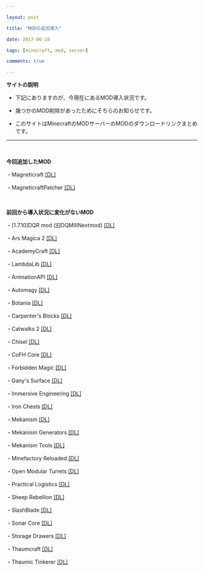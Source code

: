 ```yaml
---

layout: post

title: "MODの追加導入"

date: 2017-06-28

tags: [minecraft, mod, server]

comments: true

---
```




**サイトの説明**



 - 下記にありますのが、今現在にあるMOD導入状況です。

 - 幾つかのMOD削除があったためにそちらのお知らせです。

 - このサイトはMinecraftのMODサーバーのMODのダウンロードリンクまとめです。

 

---

<br>

**今回追加したMOD**<br>

・Magneticraft [[DL]](https://minecraft.curseforge.com/projects/magneticraft/files/2276268)<br>

・MagneticraftPatcher [[DL]](https://github.com/Belgabor/MagneticraftPatcher/releases)<br>

<br>

**前回から導入状況に変化がないMOD**<br>

・[1.7.10]DQR mod (旧DQMIIINextmod) [[DL]](http://forum.minecraftuser.jp/viewtopic.php?t=20606)<br>

・Ars Magica 2 [[DL]](https://minecraft.curseforge.com/projects/ars-magica-2/files/2280862)<br>

・AcademyCraft [[DL]](https://minecraft.curseforge.com/projects/academycraft/files/2395301)<br>

・LambdaLib [[DL]](https://minecraft.curseforge.com/projects/lambdalib/files/2321336)<br>

・AnimationAPI [[DL]](https://minecraft.curseforge.com/projects/animationapi/files/2221721)<br>

・Automagy [[DL]](https://minecraft.curseforge.com/projects/automagy/files/2285272)<br>

・Botania [[DL]](https://minecraft.curseforge.com/projects/botania/files/2283837)<br>

・Carpenter's Blocks [[DL]](https://minecraft.curseforge.com/projects/carpenters-blocks/files/2333195)<br>

・Catwalks 2 [[DL]](https://minecraft.curseforge.com/projects/catwalks-2/files/2296725)<br>

・Chisel [[DL]](https://minecraft.curseforge.com/projects/chisel/files/2287442)<br>

・CoFH Core [[DL]](https://minecraft.curseforge.com/projects/cofhcore/files/2388750)<br>

・Forbidden Magic [[DL]](https://minecraft.curseforge.com/projects/forbidden-magic/files/2303822)<br>

・Gany's Surface [[DL]](https://minecraft.curseforge.com/projects/ganys-surface/files/2284819)<br>

・Immersive Engineering [[DL]](https://minecraft.curseforge.com/projects/immersive-engineering/files/2299019)<br>

・Iron Chests [[DL]](https://minecraft.curseforge.com/projects/iron-chests/files/2230908)<br>

・Mekanism [[DL]](https://minecraft.curseforge.com/projects/mekanism/files/2426270)<br>

・Mekanism Generators [[DL]](https://minecraft.curseforge.com/projects/mekanism-generators/files/2426269)<br>

・Mekanism Tools [[DL]](https://minecraft.curseforge.com/projects/mekanism-tools/files/2426268)<br>

・Minefactory Reloaded [[DL]](https://minecraft.curseforge.com/projects/minefactory-reloaded/files/2277485)<br>

・Open Modular Turrets [[DL]](https://minecraft.curseforge.com/projects/openmodularturrets/files/2426169)<br>

・Practical Logistics [[DL]](https://minecraft.curseforge.com/projects/practical-logistics/files/2306263)<br>

・Sheep Rebellion [[DL]](http://forum.minecraftuser.jp/viewtopic.php?t=3691)<br>

・SlashBlade [[DL]](https://minecraft.curseforge.com/projects/slashblade/files/2334408)<br>

・Sonar Core [[DL]](https://minecraft.curseforge.com/projects/sonar-core/files/2306173)<br>

・Storage Drawers [[DL]](https://minecraft.curseforge.com/projects/storage-drawers/files/2355230)<br>

・Thaumcraft [[DL]](https://minecraft.curseforge.com/projects/thaumcraft/files/2227552)<br>

・Thaumic Tinkerer [[DL]](https://minecraft.curseforge.com/projects/thaumic-tinkerer/files/2232793)<br>







